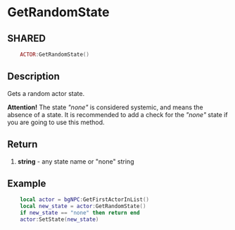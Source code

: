 # GetRandomState

## SHARED
```lua
	ACTOR:GetRandomState()
```

## Description
Gets a random actor state.

**Attention!** The state *"none"* is considered systemic, and means the absence of a state. It is recommended to add a check for the *"none"* state if you are going to use this method.

## Return
1. **string** - any state name or "none" string

## Example
```lua
	local actor = bgNPC:GetFirstActorInList()
	local new_state = actor:GetRandomState()
	if new_state == "none" then return end
	actor:SetState(new_state)
```